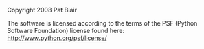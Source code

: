 Copyright 2008 Pat Blair

The software is licensed according to the terms of the PSF (Python Software Foundation) license found here: http://www.python.org/psf/license/